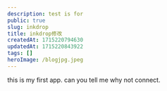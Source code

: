 ```yaml
---
description: test is for
public: true
slug: inkdrop
title: inkdrop修改
createdAt: 1715220794630
updatedAt: 1715220843922
tags: []
heroImage: /blogjpg.jpeg
---
```

this is my first app.
can you tell me why not connect.